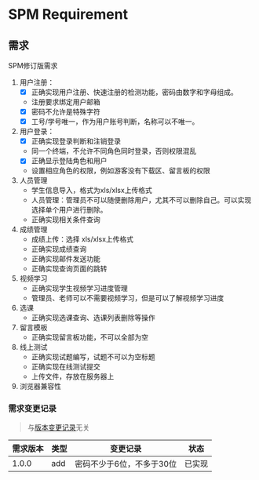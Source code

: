 # SPM Requirement

## 需求

SPM修订版需求
1. 用户注册：
    - [x] 正确实现用户注册、快速注册的检测功能，密码由数字和字母组成。
    - 注册要求绑定用户邮箱
    - [x] 密码不允许是特殊字符
    - [x] 工号/学号唯一，作为用户账号判断，名称可以不唯一。
2. 用户登录：
    - [x] 正确实现登录判断和注销登录
    - 同一个终端，不允许不同角色同时登录，否则权限混乱
    - [x] 正确显示登陆角色和用户
    - 设置相应角色的权限，例如游客没有下载区、留言板的权限
3. 人员管理
    - 学生信息导入，格式为xls/xlsx上传格式
    - 人员管理：管理员不可以随便删除用户，尤其不可以删除自己。可以实现选择单个用户进行删除。
    - 正确实现相关条件查询
4. 成绩管理
    - 成绩上传：选择 xls/xlsx上传格式
    - 正确实现成绩查询
    - 正确实现邮件发送功能
    - 正确实现查询页面的跳转
5. 视频学习
    - 正确实现学生视频学习进度管理
    - 管理员、老师可以不需要视频学习，但是可以了解视频学习进度
6. 选课
    - 正确实现选课查询、选课列表删除等操作
7. 留言模板
    - 正确实现留言板功能，不可以全部为空
8. 线上测试
    - 正确实现试题编写，试题不可以为空标题
    - 正确实现在线测试提交
    - 上传文件，存放在服务器上
9. 浏览器兼容性


### 需求变更记录

> 与[版本变更记录](https://github.com/happylrd/buptsse-workbooks/blob/master/SPMWork/README.md#版本变更记录)无关

需求版本 | 类型 | 变更记录 | 状态
--- | --- | --- | ---
1.0.0 | add | 密码不少于6位，不多于30位 | 已实现
